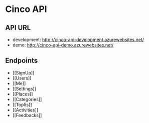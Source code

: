 # Cinco API

## API URL

* development: http://cinco-api-development.azurewebsites.net/
* demo: http://cinco-api-demo.azurewebsites.net/


## Endpoints

* [[SignUp]]
* [[Users]]
* [[Me]]
* [[Settings]]
* [[Places]]
* [[Categories]]
* [[Top5s]]
* [[Activities]]
* [[Feedbacks]]

